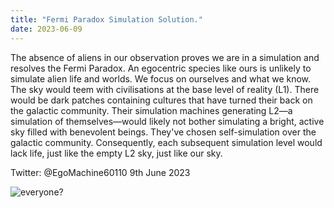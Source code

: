 ```yaml
---
title: "Fermi Paradox Simulation Solution."
date: 2023-06-09
---
```




The absence of aliens in our observation proves we are in a simulation and resolves the Fermi Paradox. An egocentric species like ours is unlikely to simulate alien life and worlds. We focus on ourselves and what we know. The sky would teem with civilisations at the base level of reality (L1). There would be dark patches containing cultures that have turned their back on the galactic community. Their simulation machines generating L2—a simulation of themselves—would likely not bother simulating a bright, active sky filled with benevolent beings. They've chosen self-simulation over the galactic community. Consequently, each subsequent simulation level would lack life, just like the empty L2 sky, just like our sky.

Twitter: @EgoMachine60110
9th June 2023


![everyone?](.logo.JPEG)
